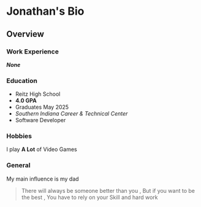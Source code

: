 # Jonathan's Bio

## Overview

### Work Experience
***None*** 
### Education
- Reitz High School
-  **4.0 GPA**
- Graduates May 2025
- *Southern Indiana Career & Technical Center*
- Software Developer
### Hobbies
I play **A Lot** of Video Games

### General
My main influence is my dad 
> There will always be someone better than you
> , But if you want to be the best
> , You have to rely on your Skill and hard work
